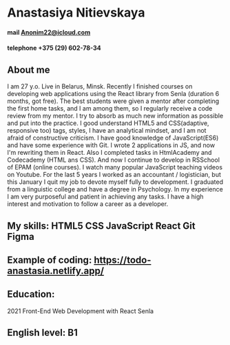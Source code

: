 # Anastasiya Nitievskaya
#### mail Anonim22@icloud.com
#### telephone +375 (29) 602-78-34
## About me
I am 27 y.o. Live in Belarus, Minsk.
Recently I finished courses on developing web applications using the React library from Senla (duration 6 months, got free). The best students were given a mentor after completing the first home tasks, and I am among them, so I regularly receive a code review from my mentor. I try to absorb as much new information as possible and put into the practice. I good understand HTML5 and CSS(adaptive, responsive too) tags, styles, I have an analytical mindset, and I am not afraid of constructive criticism. I have good knowledge of JavaScript(ES6) and have some experience with Git. I wrote 2 applications in JS, and now I'm rewriting them in React.
Also I completed tasks in HtmlAcademy and Codecademy (HTML ans CSS). And now I continue to develop in RSSchool of EPAM (online courses). I watch many popular JavaScript teaching videos on Youtube.
For the last 5 years I worked as an accountant / logistician, but this January I quit my job to devote myself fully to development. I graduated from a linguistic college and have a degree in Psychology. In my experience I am very purposeful and patient in achieving any tasks. I have a high interest and motivation to follow a career as a developer.
## My skills: HTML5 CSS JavaScript React Git Figma
## Example of coding: https://todo-anastasia.netlify.app/
## Education:
2021
Front-End Web Development with React
Senla

## English level: B1
